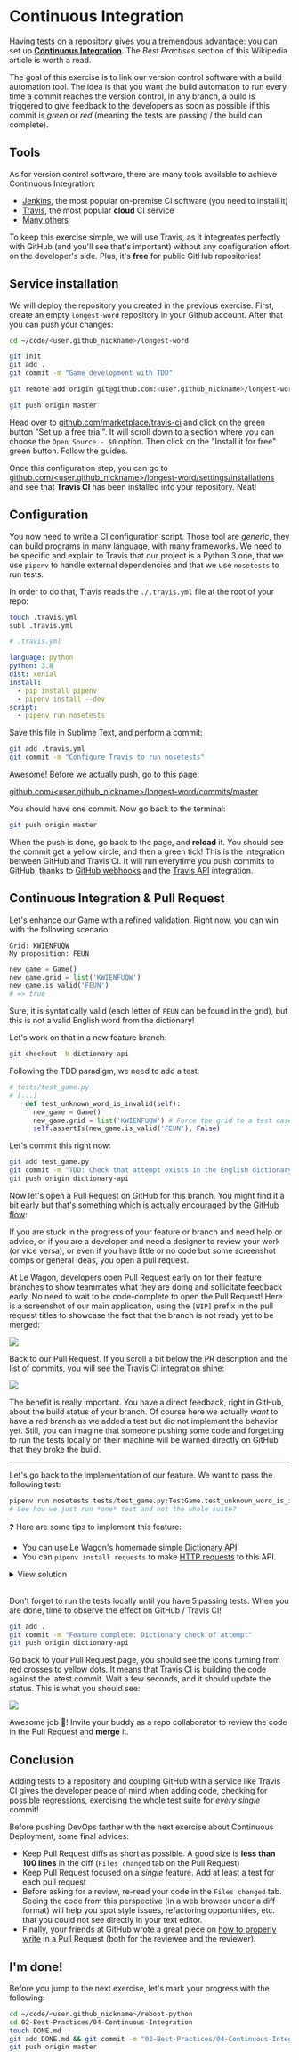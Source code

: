 # Continuous Integration

Having tests on a repository gives you a tremendous advantage: you can set up [**Continuous Integration**](https://en.wikipedia.org/wiki/Continuous_integration). The _Best Practises_ section of this Wikipedia article is worth a read.

The goal of this exercise is to link our version control software with a build automation tool. The idea is that you want the build automation to run every time a commit reaches the version control, in any branch, a build is triggered to give feedback to the developers as soon as possible if this commit is _green_ or _red_ (meaning the tests are passing / the build can complete).

## Tools

As for version control software, there are many tools available to achieve Continuous Integration:

- [Jenkins](https://jenkins.io/), the most popular on-premise CI software (you need to install it)
- [Travis](https://travis-ci.com/), the most popular **cloud** CI service
- [Many others](https://en.wikipedia.org/wiki/Comparison_of_continuous_integration_software)

To keep this exercise simple, we will use Travis, as it integreates perfectly with GitHub (and you'll see that's important) without any configuration effort on the developer's side. Plus, it's **free** for public GitHub repositories!

## Service installation

We will deploy the repository you created in the previous exercise. First, create an empty `longest-word` repository in your Github account. After that you can push your changes:

```bash
cd ~/code/<user.github_nickname>/longest-word

git init
git add .
git commit -m "Game development with TDD"

git remote add origin git@github.com:<user.github_nickname>/longest-word.git

git push origin master
```

Head over to [github.com/marketplace/travis-ci](https://github.com/marketplace/travis-ci) and click on the green button "Set up a free trial". It will scroll down to a section where you can choose the `Open Source - $0` option. Then click on the "Install it for free" green button. Follow the guides.

Once this configuration step, you can go to [github.com/<user.github_nickname>/longest-word/settings/installations](https://github.com/<user.github_nickname>/longest-word/settings/installations) and see that **Travis CI** has been installed into your repository. Neat!

## Configuration

You now need to write a CI configuration script. Those tool are _generic_, they can build programs in many language, with many frameworks. We need to be specific and explain to Travis that our project is a Python 3 one, that we use `pipenv` to handle external dependencies and that we use `nosetests` to run tests.

In order to do that, Travis reads the `./.travis.yml` file at the root of your repo:

```bash
touch .travis.yml
subl .travis.yml
```

```yml
# .travis.yml

language: python
python: 3.8
dist: xenial
install:
  - pip install pipenv
  - pipenv install --dev
script:
  - pipenv run nosetests
```

Save this file in Sublime Text, and perform a commit:

```bash
git add .travis.yml
git commit -m "Configure Travis to run nosetests"
```

Awesome! Before we actually push, go to this page:

[github.com/<user.github_nickname>/longest-word/commits/master](https://github.com/<user.github_nickname>/longest-word/commits/master)

You should have one commit. Now go back to the terminal:

```bash
git push origin master
```

When the push is done, go back to the page, and **reload** it. You should see the commit get a yellow circle, and then a green tick! This is the integration between GitHub and Travis CI. It will run everytime you push commits to GitHub, thanks to [GitHub webhooks](https://developer.github.com/webhooks/) and the [Travis API](https://docs.travis-ci.com/user/developer/#API-V3) integration.

## Continuous Integration & Pull Request

Let's enhance our Game with a refined validation. Right now, you can win with the following scenario:

```
Grid: KWIENFUQW
My proposition: FEUN
```

```python
new_game = Game()
new_game.grid = list('KWIENFUQW')
new_game.is_valid('FEUN')
# => true
```

Sure, it is syntatically valid (each letter of `FEUN` can be found in the grid), but this is not a valid English word from the dictionary!

Let's work on that in a new feature branch:

```bash
git checkout -b dictionary-api
```

Following the TDD paradigm, we need to add a test:

```python
# tests/test_game.py
# [...]
    def test_unknown_word_is_invalid(self):
      new_game = Game()
      new_game.grid = list('KWIENFUQW') # Force the grid to a test case:
      self.assertIs(new_game.is_valid('FEUN'), False)
```

Let's commit this right now:

```bash
git add test_game.py
git commit -m "TDD: Check that attempt exists in the English dictionary"
git push origin dictionary-api
```

Now let's open a Pull Request on GitHub for this branch. You might find it a bit early but that's something which is actually encouraged by the [GitHub flow](http://scottchacon.com/2011/08/31/github-flow.html):

If you are stuck in the progress of your feature or branch and need help or advice, or if you are a developer and need a designer to review your work (or vice versa), or even if you have little or no code but some screenshot comps or general ideas, you open a pull request.

At Le Wagon, developers open Pull Request early on for their feature branches to show teammates what they are doing and sollicitate feedback early. No need to wait to be code-complete to open the Pull Request! Here is a screenshot of our main application, using the `[WIP]` prefix in the pull request titles to showcase the fact that the branch is not ready yet to be merged:

![](https://res.cloudinary.com/wagon/image/upload/v1560714921/kitt-wip-prs_obp6e7.png)

Back to our Pull Request. If you scroll a bit below the PR description and the list of commits, you will see the Travis CI integration shine:

![](https://res.cloudinary.com/wagon/image/upload/v1560714687/github-travis-failing_n0d78e.png)

The benefit is really important. You have a direct feedback, right in GitHub, about the build status of your branch. Of course here we actually _want_ to have a red branch as we added a test but did not implement the behavior yet. Still, you can imagine that someone pushing some code and forgetting to run the tests locally on their machine will be warned directly on GitHub that they broke the build.

---

Let's go back to the implementation of our feature. We want to pass the following test:

```python
pipenv run nosetests tests/test_game.py:TestGame.test_unknown_word_is_invalid
# See how we just run *one* test and not the whole suite?
```

❓ Here are some tips to implement this feature:

- You can use Le Wagon's homemade simple [Dictionary API](https://wagon-dictionary.herokuapp.com/)
- You can `pipenv install requests` to make [HTTP requests](http://docs.python-requests.org/en/master/) to this API.

<details><summary markdown='span'>View solution
</summary>

We can implement a private `__check_dictionary` method to run an API call.

```python
# game.rb
# [...]
import requests

class Game:
    # [...]

    def is_valid(self, word):
        # [...]

        return self.__check_dictionary(word)

    def __check_dictionary(self, word):
        r = requests.get(f"https://wagon-dictionary.herokuapp.com/{word}")
        response = r.json()
        return response['found']
```

</details>

<br>

Don't forget to run the tests locally until you have 5 passing tests. When you are done, time to observe the effect on GitHub / Travis CI!

```bash
git add .
git commit -m "Feature complete: Dictionary check of attempt"
git push origin dictionary-api
```

Go back to your Pull Request page, you should see the icons turning from red crosses to yellow dots. It means that Travis CI is building the code against the latest commit. Wait a few seconds, and it should update the status. This is what you should see:

![](https://res.cloudinary.com/wagon/image/upload/v1560714701/github-travis-passing_vppc1l.png)

Awesome job 🎉! Invite your buddy as a repo collaborator to review the code in the Pull Request and **merge** it.

## Conclusion

Adding tests to a repository and coupling GitHub with a service like Travis CI gives the developer peace of mind when adding code, checking for possible regressions, exercising the whole test suite for _every single_ commit!

Before pushing DevOps farther with the next exercise about Continuous Deployment, some final advices:

- Keep Pull Request diffs as short as possible. A good size is **less than 100 lines** in the diff (`Files changed` tab on the Pull Request)
- Keep Pull Request focused on a _single_ feature. Add at least a test for each pull request
- Before asking for a review, re-read your code in the `Files changed` tab. Seeing the code from this perspective (in a web browser under a diff format) will help you spot style issues, refactoring opportunities, etc. that you could not see directly in your text editor.
- Finally, your friends at GitHub wrote a great piece on [how to properly write](https://blog.github.com/2015-01-21-how-to-write-the-perfect-pull-request/) in a Pull Request (both for the reviewee and the reviewer).

## I'm done!

Before you jump to the next exercise, let's mark your progress with the following:

```bash
cd ~/code/<user.github_nickname>/reboot-python
cd 02-Best-Practices/04-Continuous-Integration
touch DONE.md
git add DONE.md && git commit -m "02-Best-Practices/04-Continuous-Integration done"
git push origin master
```
